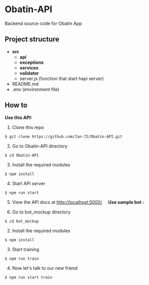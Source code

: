 # Obatin-API
Backend source code for Obatin App

## Project structure 

* **src**
  * **api**
  * **exceptions**
  * **services**
  * **validator**
  * server.js (function that start hapi server)
* README.md
* .env (environment file)

## How to

**Use this API:** 
1) Clone this repo
```
$ git clone https://github.com/Ian-72/Obatin-API.git
```

2) Go to Obatin-API directory
```
$ cd Obatin-API
```

3) Install the required modules
```
$ npm install
```

4) Start API server
```
$ npm run start
```

5) View the API docs at
[http://localhost:5000/](http://localhost:5000/)
&nbsp;
&nbsp;
**Use sample bot :**

1) Go to bot_mockup directory
```
$ cd bot_mockup
```

2) Install the required modules
```
$ npm install
```

3) Start training
```
$ npm run train
```
4) Now let's talk to our new friend
```
$ npm run start train
```